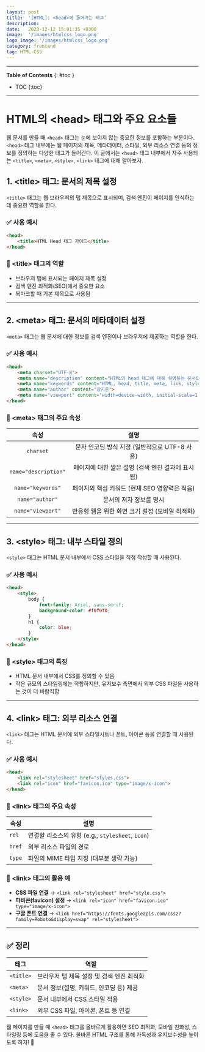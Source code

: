 ```yaml
---
layout: post
title:  '[HTML]: <head>에 들어가는 태그'
description: 
date:   2023-12-12 15:01:35 +0300
image:  '/images/htmlcss_logo.png'
logo_image: '/images/htmlcss_logo.png'
category: frontend
tag: HTML-CSS
---
```


---
**Table of Contents**
{: #toc }
*  TOC
{:toc}

---


# HTML의 &lt;head&gt; 태그와 주요 요소들

웹 문서를 만들 때 `<head>` 태그는 눈에 보이지 않는 중요한 정보를 포함하는 부분이다. `<head>` 태그 내부에는 웹 페이지의 제목, 메타데이터, 스타일, 외부 리소스 연결 등의 정보를 정의하는 다양한 태그가 들어간다. 이 글에서는 `<head>` 태그 내부에서 자주 사용되는 `<title>`, `<meta>`, `<style>`, `<link>` 태그에 대해 알아보자.

## 1. &lt;title&gt; 태그: 문서의 제목 설정

`<title>` 태그는 웹 브라우저의 탭 제목으로 표시되며, 검색 엔진이 페이지를 인식하는 데 중요한 역할을 한다.

### ✅ 사용 예시
```html
<head>
    <title>HTML Head 태그 가이드</title>
</head>
```

### 🔹 &lt;title&gt; 태그의 역할
- 브라우저 탭에 표시되는 페이지 제목 설정
- 검색 엔진 최적화(SEO)에서 중요한 요소
- 북마크할 때 기본 제목으로 사용됨

---

## 2. &lt;meta&gt; 태그: 문서의 메타데이터 설정

`<meta>` 태그는 웹 문서에 대한 정보를 검색 엔진이나 브라우저에 제공하는 역할을 한다.

### ✅ 사용 예시
```html
<head>
    <meta charset="UTF-8">
    <meta name="description" content="HTML의 head 태그에 대해 설명하는 문서입니다.">
    <meta name="keywords" content="HTML, head, title, meta, link, style">
    <meta name="author" content="김지온">
    <meta name="viewport" content="width=device-width, initial-scale=1.0">
</head>
```

### 🔹 &lt;meta&gt; 태그의 주요 속성

|속성|설명|
|:---:|:---:|
|`charset`|문자 인코딩 방식 지정 (일반적으로 UTF-8 사용)|
|`name="description"`|페이지에 대한 짧은 설명 (검색 엔진 결과에 표시됨)|
|`name="keywords"`|페이지의 핵심 키워드 (현재 SEO 영향력은 적음)|
|`name="author"`|문서의 저자 정보를 명시|
|`name="viewport"`|반응형 웹을 위한 화면 크기 설정 (모바일 최적화)|

---

## 3. &lt;style&gt; 태그: 내부 스타일 정의

`<style>` 태그는 HTML 문서 내부에서 CSS 스타일을 직접 작성할 때 사용된다.

### ✅ 사용 예시
```html
<head>
    <style>
        body {
            font-family: Arial, sans-serif;
            background-color: #f0f0f0;
        }
        h1 {
            color: blue;
        }
    </style>
</head>
```

### 🔹 &lt;style&gt; 태그의 특징
- HTML 문서 내부에서 CSS를 정의할 수 있음
- 작은 규모의 스타일링에는 적합하지만, 유지보수 측면에서 외부 CSS 파일을 사용하는 것이 더 바람직함

---

## 4. &lt;link&gt; 태그: 외부 리소스 연결

`<link>` 태그는 HTML 문서에 외부 스타일시트나 폰트, 아이콘 등을 연결할 때 사용된다.

### ✅ 사용 예시
```html
<head>
    <link rel="stylesheet" href="styles.css">
    <link rel="icon" href="favicon.ico" type="image/x-icon">
</head>
```

### 🔹 &lt;link&gt; 태그의 주요 속성

| 속성 | 설명 |
|------|------------------------------------|
| `rel` | 연결할 리소스의 유형 (e.g., `stylesheet`, `icon`) |
| `href` | 외부 리소스 파일의 경로 |
| `type` | 파일의 MIME 타입 지정 (대부분 생략 가능) |

### 🔹 &lt;link&gt; 태그의 활용 예
- **CSS 파일 연결** → `<link rel="stylesheet" href="style.css">`
- **파비콘(favicon) 설정** → `<link rel="icon" href="favicon.ico" type="image/x-icon">`
- **구글 폰트 연결** → `<link href="https://fonts.googleapis.com/css2?family=Roboto&display=swap" rel="stylesheet">`

---

## ✅ 정리

| 태그 | 역할 |
|------|------------------------------------------------------|
| `<title>` | 브라우저 탭 제목 설정 및 검색 엔진 최적화 |
| `<meta>` | 문서 정보(설명, 키워드, 인코딩 등) 제공 |
| `<style>` | 문서 내부에서 CSS 스타일 적용 |
| `<link>` | 외부 CSS 파일, 아이콘, 폰트 등 연결 |

웹 페이지를 만들 때 `<head>` 태그를 올바르게 활용하면 SEO 최적화, 모바일 친화성, 스타일링 등에 도움을 줄 수 있다. 올바른 HTML 구조를 통해 가독성과 유지보수성을 높이도록 하자! 🚀

